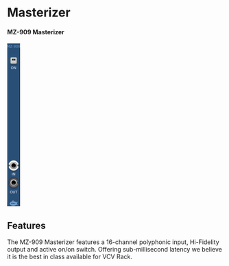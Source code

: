 # Masterizer
#### MZ-909 Masterizer

![View of the Masterizer](MZ-909.m.png "Masterizer")

## Features

The MZ-909 Masterizer features a 16-channel polyphonic input, Hi-Fidelity output and active on/on switch. Offering sub-millisecond latency we believe it is the best in class available for VCV Rack.
